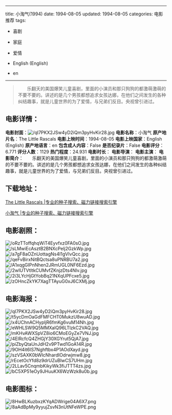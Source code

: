 
---
title: 小淘气(1994)
date: 1994-08-05
updated: 1994-08-05
categories: 电影推荐
tags:
- 喜剧
- 家庭
- 爱情

- English (English)
- en
---


> 　　乐翻天的美国爆笑儿童喜剧，里面的小演员和那只狗狗的都激萌激萌的不要不要的。讲述的是几个男孩都想追求女孩达娜，在他们之间发生的各种纠结趣事，就是儿童世界的为了爱情，与兄弟们反目。央视曾引进过。

## **电影详情**：

**电影封面**：<img src="https://image.tmdb.org/t/p/w200/qI7PKX2JSw4yD2iQm3pyHvKir28.jpg" alt="/qI7PKX2JSw4yD2iQm3pyHvKir28.jpg" title="/qI7PKX2JSw4yD2iQm3pyHvKir28.jpg">
**电影名称**：小淘气
**原产地片名**：The Little Rascals
**电影上映时间**：1994-08-05
**电影上映国家**：English (English)
**原产地语言**：en
**包含成人内容**：False
**是否纪录片**：False
**电影评分**：6.771
**评分人数**：1129
**热门程度**：24.931
**电影时长**：
**电影导演**：
**电影主演**：
**电影简介**：　　乐翻天的美国爆笑儿童喜剧，里面的小演员和那只狗狗的都激萌激萌的不要不要的。讲述的是几个男孩都想追求女孩达娜，在他们之间发生的各种纠结趣事，就是儿童世界的为了爱情，与兄弟们反目。央视曾引进过。

## **下载地址**：
[The Little Rascals |专业的种子搜索、磁力链接搜索引擎](https://movie.amd794.com:2083/?search=The%20Little%20Rascals&ordering=&mode=match_phrase&page_size=10&page=1)

[小淘气 |专业的种子搜索、磁力链接搜索引擎](https://movie.amd794.com:2083/?search=%E5%B0%8F%E6%B7%98%E6%B0%94&ordering=&mode=match_phrase&page_size=10&page=1)
 

## **电影剧照**：
<img src="https://image.tmdb.org/t/p/original/oRzTToffqhqWiT4Eyvfxz0FA0sO.jpg" alt="/oRzTToffqhqWiT4Eyvfxz0FA0sO.jpg" title="/oRzTToffqhqWiT4Eyvfxz0FA0sO.jpg"><img src="https://image.tmdb.org/t/p/original/sLMwiEcAsztB2BNXcPelj2GzkWp.jpg" alt="/sLMwiEcAsztB2BNXcPelj2GzkWp.jpg" title="/sLMwiEcAsztB2BNXcPelj2GzkWp.jpg"><img src="https://image.tmdb.org/t/p/original/a7gF8aOZnUottagNs4I1gVIvQcc.jpg" alt="/a7gF8aOZnUottagNs4I1gVIvQcc.jpg" title="/a7gF8aOZnUottagNs4I1gVIvQcc.jpg"><img src="https://image.tmdb.org/t/p/original/qeFvBirxNitBQctsa8uPNRBU7a2.jpg" alt="/qeFvBirxNitBQctsa8uPNRBU7a2.jpg" title="/qeFvBirxNitBQctsa8uPNRBU7a2.jpg"><img src="https://image.tmdb.org/t/p/original/A1xqgGIPnNhen2JRmUGL0NF6Ezd.jpg" alt="/A1xqgGIPnNhen2JRmUGL0NF6Ezd.jpg" title="/A1xqgGIPnNhen2JRmUGL0NF6Ezd.jpg"><img src="https://image.tmdb.org/t/p/original/2wIUTVtltkCUMvfZKnjzDts4Nlv.jpg" alt="/2wIUTVtltkCUMvfZKnjzDts4Nlv.jpg" title="/2wIUTVtltkCUMvfZKnjzDts4Nlv.jpg"><img src="https://image.tmdb.org/t/p/original/2i3LYcHjGtYobBq21NXqUPFcxe5.jpg" alt="/2i3LYcHjGtYobBq21NXqUPFcxe5.jpg" title="/2i3LYcHjGtYobBq21NXqUPFcxe5.jpg"><img src="https://image.tmdb.org/t/p/original/zOHncZkYK7XagTTAyuG0xJ6CXMj.jpg" alt="/zOHncZkYK7XagTTAyuG0xJ6CXMj.jpg" title="/zOHncZkYK7XagTTAyuG0xJ6CXMj.jpg">

## **电影海报**：
<img src="https://image.tmdb.org/t/p/original/qI7PKX2JSw4yD2iQm3pyHvKir28.jpg" alt="/qI7PKX2JSw4yD2iQm3pyHvKir28.jpg" title="/qI7PKX2JSw4yD2iQm3pyHvKir28.jpg"><img src="https://image.tmdb.org/t/p/original/t5ycDmOaGdFMFCHT0MukzU8wuAD.jpg" alt="/t5ycDmOaGdFMFCHT0MukzU8wuAD.jpg" title="/t5ycDmOaGdFMFCHT0MukzU8wuAD.jpg"><img src="https://image.tmdb.org/t/p/original/x4UChnACHypljR6fmKg6vuM14Nh.jpg" alt="/x4UChnACHypljR6fmKg6vuM14Nh.jpg" title="/x4UChnACHypljR6fmKg6vuM14Nh.jpg"><img src="https://image.tmdb.org/t/p/original/eWHLSW9Q5MMXaIQ96LTlzkC2VAQ.jpg" alt="/eWHLSW9Q5MMXaIQ96LTlzkC2VAQ.jpg" title="/eWHLSW9Q5MMXaIQ96LTlzkC2VAQ.jpg"><img src="https://image.tmdb.org/t/p/original/mKHvAWXSpVZ8io6CMoEGyZe7VNJ.jpg" alt="/mKHvAWXSpVZ8io6CMoEGyZe7VNJ.jpg" title="/mKHvAWXSpVZ8io6CMoEGyZe7VNJ.jpg"><img src="https://image.tmdb.org/t/p/original/4ElRcfcQ4ZHGjY30XGYrut5QjA7.jpg" alt="/4ElRcfcQ4ZHGjY30XGYrut5QjA7.jpg" title="/4ElRcfcQ4ZHGjY30XGYrut5QjA7.jpg"><img src="https://image.tmdb.org/t/p/original/piZbyQtaUnJdH2v9PTwd1GoA14R.jpg" alt="/piZbyQtaUnJdH2v9PTwd1GoA14R.jpg" title="/piZbyQtaUnJdH2v9PTwd1GoA14R.jpg"><img src="https://image.tmdb.org/t/p/original/9OH4it6lS7Nghftbx4P1AOdXayd.jpg" alt="/9OH4it6lS7Nghftbx4P1AOdXayd.jpg" title="/9OH4it6lS7Nghftbx4P1AOdXayd.jpg"><img src="https://image.tmdb.org/t/p/original/szVSAXK0bWlcNhardIOdrwjmw8.jpg" alt="/szVSAXK0bWlcNhardIOdrwjmw8.jpg" title="/szVSAXK0bWlcNhardIOdrwjmw8.jpg"><img src="https://image.tmdb.org/t/p/original/rEcetOcYfd8z9drUZuBlwCS7UHm.jpg" alt="/rEcetOcYfd8z9drUZuBlwCS7UHm.jpg" title="/rEcetOcYfd8z9drUZuBlwCS7UHm.jpg"><img src="https://image.tmdb.org/t/p/original/2LLav5CnqmbKikyWk3fiJTTT4zs.jpg" alt="/2LLav5CnqmbKikyWk3fiJTTT4zs.jpg" title="/2LLav5CnqmbKikyWk3fiJTTT4zs.jpg"><img src="https://image.tmdb.org/t/p/original/bC5XP51eOy9JHuuKX6WzWzk8u0b.jpg" alt="/bC5XP51eOy9JHuuKX6WzWzk8u0b.jpg" title="/bC5XP51eOy9JHuuKX6WzWzk8u0b.jpg">

## **电影图标**：
<img src="https://image.tmdb.org/t/p/original/8HwBLKuzbxzKYqADWrige04A6X7.png" alt="/8HwBLKuzbxzKYqADWrige04A6X7.png" title="/8HwBLKuzbxzKYqADWrige04A6X7.png"><img src="https://image.tmdb.org/t/p/original/8aAdBpMy9yyujZsvN3nUtNFeWPE.png" alt="/8aAdBpMy9yyujZsvN3nUtNFeWPE.png" title="/8aAdBpMy9yyujZsvN3nUtNFeWPE.png">
